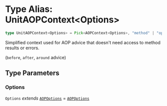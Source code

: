 # Type Alias: UnitAOPContext\<Options\>

```ts
type UnitAOPContext<Options> = Pick<AOPContext<Options>, "method" | "options">;
```

Simplified context used for AOP advice that doesn't need access to
method results or errors.

(`before`, `after`, `around` advice)

## Type Parameters

### Options

`Options` *extends* [`AOPOptions`](AOPOptions.md) = [`AOPOptions`](AOPOptions.md)
